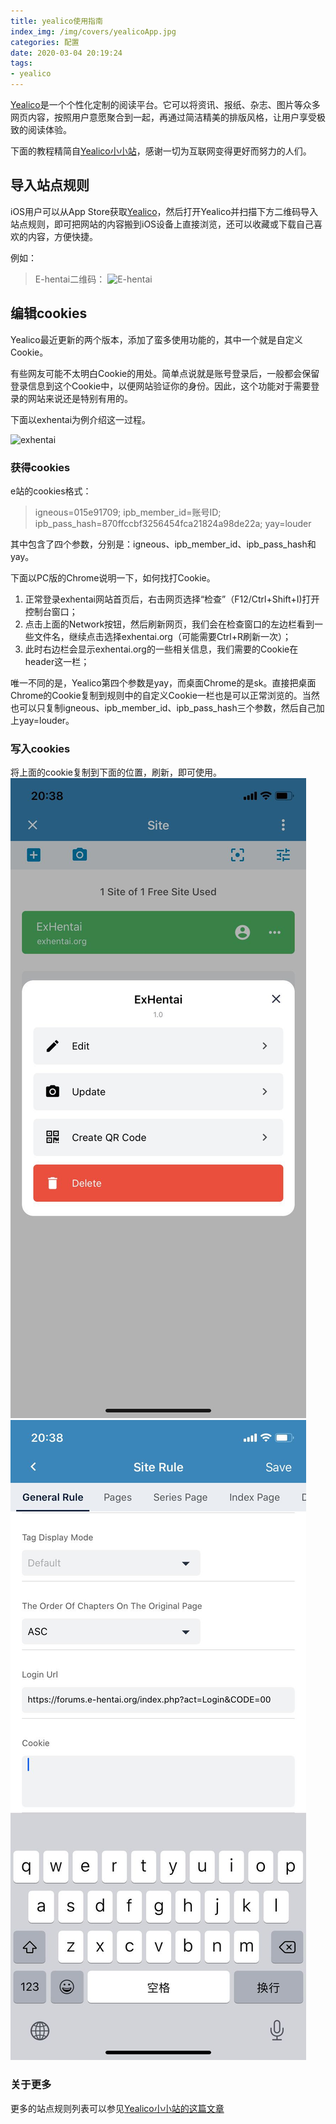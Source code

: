 ```yaml
---
title: yealico使用指南
index_img: /img/covers/yealicoApp.jpg
categories: 配置
date: 2020-03-04 20:19:24
tags:
- yealico
---
```


[Yealico](https://apps.apple.com/cn/app/yealico/id1359000639)是一个个性化定制的阅读平台。它可以将资讯、报纸、杂志、图片等众多网页内容，按照用户意愿聚合到一起，再通过简洁精美的排版风格，让用户享受极致的阅读体验。

下面的教程精简自[Yealico小小站](https://yealicositemarket.home.blog/)，感谢一切为互联网变得更好而努力的人们。

<!--more-->

## 导入站点规则

iOS用户可以从App Store获取[Yealico](https://apps.apple.com/cn/app/yealico/id1359000639)，然后打开Yealico并扫描下方二维码导入站点规则，即可把网站的内容搬到iOS设备上直接浏览，还可以收藏或下载自己喜欢的内容，方便快捷。

例如：
> E-hentai二维码：
> ![E-hentai](https://yealicositemarkethome.files.wordpress.com/2019/12/img_4016.jpg?w=400)

## 编辑cookies

Yealico最近更新的两个版本，添加了蛮多使用功能的，其中一个就是自定义Cookie。

有些网友可能不太明白Cookie的用处。简单点说就是账号登录后，一般都会保留登录信息到这个Cookie中，以便网站验证你的身份。因此，这个功能对于需要登录的网站来说还是特别有用的。

下面以exhentai为例介绍这一过程。

![exhentai](https://yealicositemarkethome.files.wordpress.com/2019/12/img_4015.jpg?w=400)

### 获得cookies

e站的cookies格式：

> igneous=015e91709; ipb_member_id=账号ID; ipb_pass_hash=870ffccbf3256454fca21824a98de22a; yay=louder

其中包含了四个参数，分别是：igneous、ipb_member_id、ipb_pass_hash和yay。

下面以PC版的Chrome说明一下，如何找打Cookie。

1. 正常登录exhentai网站首页后，右击网页选择“检查”（F12/Ctrl+Shift+I)打开控制台窗口；
2. 点击上面的Network按钮，然后刷新网页，我们会在检查窗口的左边栏看到一些文件名，继续点击选择exhentai.org（可能需要Ctrl+R刷新一次）；
3. 此时右边栏会显示exhentai.org的一些相关信息，我们需要的Cookie在header这一栏；

唯一不同的是，Yealico第四个参数是yay，而桌面Chrome的是sk。直接把桌面Chrome的Cookie复制到规则中的自定义Cookie一栏也是可以正常浏览的。当然也可以只复制igneous、ipb_member_id、ipb_pass_hash三个参数，然后自己加上yay=louder。

### 写入cookies

将上面的cookie复制到下面的位置，刷新，即可使用。
![step](/img/yealico/step1.jpg)
![step](/img/yealico/step2.jpg)

### 关于更多

更多的站点规则列表可以参见[Yealico小小站的这篇文章](https://yealicositemarket.home.blog/%E7%AB%99%E7%82%B9%E8%A7%84%E5%88%99%E5%88%97%E8%A1%A8/)
